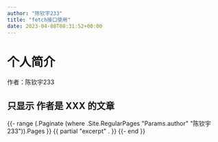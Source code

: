 ```yaml
---
author: "陈钦宇233"
title: "fetch接口使用"
date: 2023-04-08T08:31:52+00:00
---
```

# 个人简介

作者：陈钦宇233

## 只显示 作者是 XXX 的文章
{{- range (.Paginate (where .Site.RegularPages "Params.author" "陈钦宇233")).Pages }}
        {{ partial "excerpt" . }}
      {{- end }}
